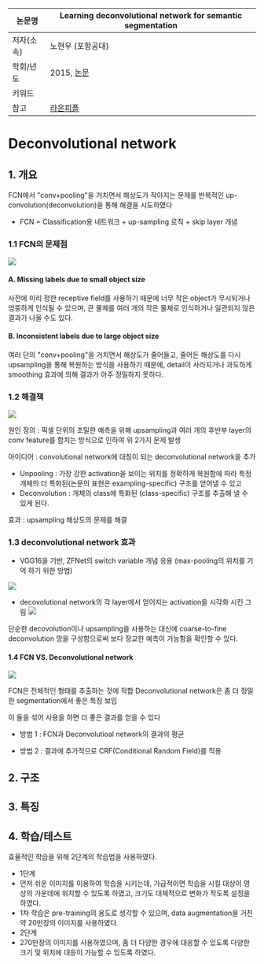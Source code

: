 |논문명|Learning deconvolutional network for semantic segmentation|
|-|-|
|저자(소속)|노현우 (포항공대)|
|학회/년도|2015, [논문](http://www.cv-foundation.org/openaccess/content_iccv_2015/papers/Noh_Learning_Deconvolution_Network_ICCV_2015_paper.pdf)|
|키워드| |
|참고|[라온피플](http://laonple.blog.me/221019319607)|


# Deconvolutional network

## 1. 개요 

FCN에서 "conv+pooling"을 거치면서 해상도가 작아지는 문제를 반복적인 up-convolution(deconvolution)을 통해 해결을 시도하였다
- FCN = Classification용 네트워크 + up-sampling 로직 + skip layer 개념 

### 1.1 FCN의 문제점 
![](http://i.imgur.com/0ZhEBwW.png)

#### A. Missing labels due to small object size 

사전에 미리 정한 receptive field를 사용하기 때문에 너무 작은 object가 무시되거나 엉뚱하게 인식될 수 있으며, 큰 물체를 여러 개의 작은 물체로 인식하거나 일관되지 않은 결과가 나올 수도 있다. 

#### B. Inconsistent labels due to large object size 
 여러 단의 "conv+pooling"을 거치면서 해상도가 줄어들고, 줄어든 해상도를 다시 upsampling을 통해 복원하는 방식을 사용하기 때문에, detail이 사라지거나 과도하게 smoothing 효과에 의해 결과가 아주 정밀하지 못하다.
 

### 1.2 해결책 

![](http://i.imgur.com/i4TYK57.png)

원인 정의 : 픽셀 단위의 조밀한 예측을 위해 upsampling과 여러 개의 후반부 layer의 conv feature를 합치는 방식으로 인하여 위 2가지 문제 발생 

아이디어 : convolutional network에 대칭이 되는 deconvolutional network을 추가
 - Unpooling : 가장 강한 activation을 보이는 위치를 정확하게 복원함에 따라 특정 개체의 더 특화된(논문의 표현은 exampling-specific) 구조를 얻어낼 수 있고
 - Deconvolution : 개체의 class에 특화된 (class-specific) 구조를 추출해 낼 수 있게 된다.

효과 : upsampling 해상도의 문제를 해결


### 1.3 deconvolutional network 효과

- VGG16을 기반, ZFNet의 switch variable 개념 응용 (max-pooling의 위치를 기억 하기 위한 방법)

![](http://i.imgur.com/UedZLVM.png)


- decovolutional network의 각 layer에서 얻어지는 activation을 시각화 시킨 그림
![](http://i.imgur.com/COibKSB.png)

단순한 decovolution이나 upsampling을 사용하는 대신에 coarse-to-fine deconvolution 망을 구성함으로써 보다 정교한 예측이 가능함을 확인할 수 있다. 



#### 1.4 FCN VS. Deconvolutional network 

![](http://i.imgur.com/pO1Ypie.png)

FCN은 전체적인 형태를 추출하는 것에 적합
Deconvolutional network은 좀 더 정밀한 segmentation에서 좋은 특징 보임


이 둘을 섞어 사용을 하면 더 좋은 결과를 얻을 수 있다

- 방법 1 : FCN과 Deconvolutioal network의 결과의 평균

- 방법 2 : 결과에 추가적으로 CRF(Conditional Random Field)를 적용

## 2. 구조

## 3. 특징

## 4. 학습/테스트 
효율적인 학습을 위해 2단계의 학습법을 사용하였다.
​
- 1단계
 - 먼저 쉬운 이미지를 이용하여 학습을 시키는데, 가급적이면 학습을 시킬 대상이 영상의 가운데에 위치할 수 있도록 하였고, 크기도 대체적으로 변화가 작도록 설정을 하였다. 
  - 1차 학습은 pre-training의 용도로 생각할 수 있으며, data augmentation을 거친 약 20만장의 이미지를 사용하였다.
​
- 2단계
 - 270만장의 이미지를 사용하였으며, 좀 더 다양한 경우에 대응할 수 있도록 다양한 크기 및 위치에 대응이 가능할 수 있도록 하였다.
 
 



